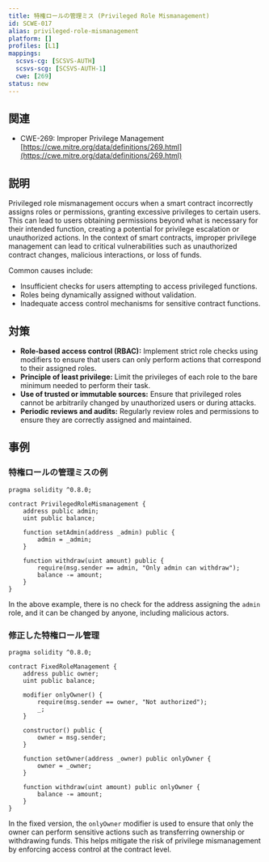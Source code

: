 ```yaml
---
title: 特権ロールの管理ミス (Privileged Role Mismanagement)
id: SCWE-017
alias: privileged-role-mismanagement
platform: []
profiles: [L1]
mappings:
  scsvs-cg: [SCSVS-AUTH]
  scsvs-scg: [SCSVS-AUTH-1]
  cwe: [269]
status: new
---
```


## 関連
- CWE-269: Improper Privilege Management
  [https://cwe.mitre.org/data/definitions/269.html](https://cwe.mitre.org/data/definitions/269.html)

## 説明
Privileged role mismanagement occurs when a smart contract incorrectly assigns roles or permissions, granting excessive privileges to certain users. This can lead to users obtaining permissions beyond what is necessary for their intended function, creating a potential for privilege escalation or unauthorized actions. In the context of smart contracts, improper privilege management can lead to critical vulnerabilities such as unauthorized contract changes, malicious interactions, or loss of funds.

Common causes include:
- Insufficient checks for users attempting to access privileged functions.
- Roles being dynamically assigned without validation.
- Inadequate access control mechanisms for sensitive contract functions.

## 対策
- **Role-based access control (RBAC):** Implement strict role checks using modifiers to ensure that users can only perform actions that correspond to their assigned roles.
- **Principle of least privilege:** Limit the privileges of each role to the bare minimum needed to perform their task.
- **Use of trusted or immutable sources:** Ensure that privileged roles cannot be arbitrarily changed by unauthorized users or during attacks.
- **Periodic reviews and audits:** Regularly review roles and permissions to ensure they are correctly assigned and maintained.

## 事例

### 特権ロールの管理ミスの例

```solidity
pragma solidity ^0.8.0;

contract PrivilegedRoleMismanagement {
    address public admin;
    uint public balance;

    function setAdmin(address _admin) public {
        admin = _admin;
    }

    function withdraw(uint amount) public {
        require(msg.sender == admin, "Only admin can withdraw");
        balance -= amount;
    }
}
```

In the above example, there is no check for the address assigning the `admin` role, and it can be changed by anyone, including malicious actors.

### 修正した特権ロール管理
```solidity
pragma solidity ^0.8.0;

contract FixedRoleManagement {
    address public owner;
    uint public balance;

    modifier onlyOwner() {
        require(msg.sender == owner, "Not authorized");
        _;
    }

    constructor() public {
        owner = msg.sender;
    }

    function setOwner(address _owner) public onlyOwner {
        owner = _owner;
    }

    function withdraw(uint amount) public onlyOwner {
        balance -= amount;
    }
}
```
In the fixed version, the `onlyOwner` modifier is used to ensure that only the owner can perform sensitive actions such as transferring ownership or withdrawing funds. This helps mitigate the risk of privilege mismanagement by enforcing access control at the contract level.
